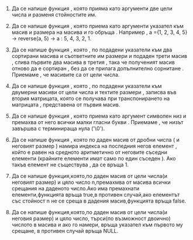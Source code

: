 1. Да се напише функция , която прияма като аргументи две цели числа и разменя стойностите им. 

2. Да се напише функция , която приема като аргументи указател към масив и размера на масива и го обръща . Например , а ={1, 2, 3, 4, 5} → reverse(a, 5) → a : 5, 4, 3, 2, 1. 

3. Да се напише функция , която , по подадени указатели към два сортирани масива и съответните им размери и подаден трети масив , слива първите два масива в третия , така че полученият масив отново да е сортиран , без да се прилага допълнително сорнитане . Приемаме , че масивите са от цели числа. 

4. Да се напише функция , която , по подадени указатели към двумерни масиви от цели числа и техтите размери , записва във втория матрицата, която се получава при транспонирането на матрицата , представена от първия масив. 

5. Да се напише функция , която приема като аргумент символен низ и премахва от него всички малки гласни букви . Приемаме , че низът завършва с терминираща нула ('\0'). 

6. Да се напише функция , която по даден масив от дробни числа ( и неговият размер ) намира индекса на последния негов елемент , който е равен на средното аритметично от неговите съседни елементи (крайните елементи имат само по един съседен ). Ако такъв елемент не съществува , да се връща ­1. 

7. Да се напише функция,която,по даден масив от цели числа(и неговият размер) и цяло число n,премахмва от масива всички срещания на даденото число.Ако има премахнати елементи,функцията връща true,в противен случай,ако елементът със стойност n не се среща в дадения масив,функцията връща false.

8. Да се напише функция,която,по даден масив от цели числа(и неговия размер) и цяло число, търси(по възможност двоично) числото в масива и ако го намери, връща указател към първото му срещане, в противен случай връща NULL.

